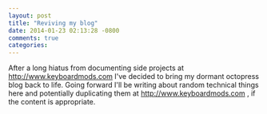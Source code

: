 ```yaml
---
layout: post
title: "Reviving my blog"
date: 2014-01-23 02:13:28 -0800
comments: true
categories: 
---
```

After a long hiatus from documenting side projects at http://www.keyboardmods.com I've decided to bring my dormant octopress blog back to life. Going forward I'll be writing about random technical things here and potentially duplicating them at http://www.keyboardmods.com , if the content is appropriate. 
